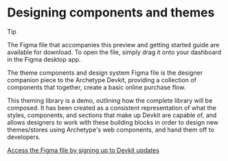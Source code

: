 # Designing components and themes

>[!TIP]
> The Figma file that accompanies this preview and getting started guide are available for download.
> To open the file, simply drag it onto your dashboard in the Figma desktop app. 

The theme components and design system Figma file is the designer companion piece to the Archetype Devkit, providing a collection of components that together, create a basic online purchase flow.

This theming library is a demo, outlining how the complete library will be composed. It has been created as a consistent representation of what the styles, components, and sections that make up Devkit are capable of, and allows designers to work with these building blocks in order to design new themes/stores using Archetype's web components, and hand them off to developers.

[Access the Figma file by signing up to Devkit updates](https://link.archetypethemes.co/GhCsDk)
